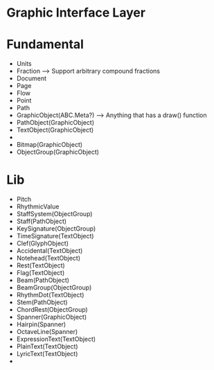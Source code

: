 Graphic Interface Layer
=================================================




Fundamental
=================================================

* Units
* Fraction --> Support arbitrary compound fractions
* Document
* Page
* Flow
* Point
* Path
* GraphicObject(ABC.Meta?) --> Anything that has a draw() function
* PathObject(GraphicObject)
* TextObject(GraphicObject)
* 
* Bitmap(GraphicObject)
* ObjectGroup(GraphicObject)


Lib
==============================================
* Pitch
* RhythmicValue
* StaffSystem(ObjectGroup)
* Staff(PathObject)
* KeySignature(ObjectGroup)
* TimeSignature(TextObject)
* Clef(GlyphObject)
* Accidental(TextObject)
* Notehead(TextObject)
* Rest(TextObject)
* Flag(TextObject)
* Beam(PathObject)
* BeamGroup(ObjectGroup)
* RhythmDot(TextObject)
* Stem(PathObject)
* ChordRest(ObjectGroup)
* Spanner(GraphicObject)
* Hairpin(Spanner)
* OctaveLine(Spanner)
* ExpressionText(TextObject)
* PlainText(TextObject)
* LyricText(TextObject)
* 


